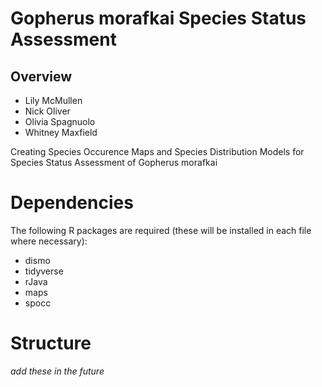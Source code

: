 # Gopherus morafkai Species Status Assessment 

## Overview 
- Lily McMullen
- Nick Oliver
- Olivia Spagnuolo
- Whitney Maxfield 

Creating Species Occurence Maps and Species Distribution Models for Species Status Assessment of Gopherus morafkai 

# Dependencies 
The following R packages are required (these will be installed in each file where necessary):
 - dismo
 - tidyverse
 - rJava
 - maps
 - spocc


# Structure 
*add these in the future* 


